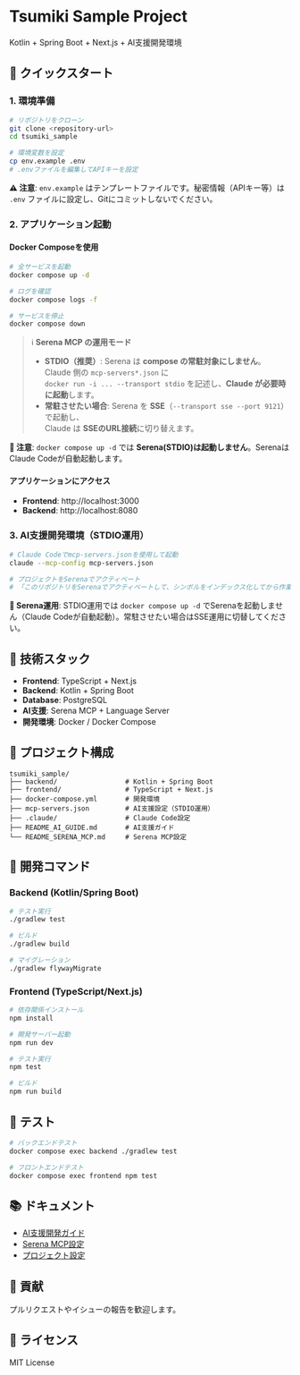 # Tsumiki Sample Project

Kotlin + Spring Boot + Next.js + AI支援開発環境

## 🚀 クイックスタート

### 1. 環境準備
```bash
# リポジトリをクローン
git clone <repository-url>
cd tsumiki_sample

# 環境変数を設定
cp env.example .env
# .envファイルを編集してAPIキーを設定
```

**⚠️ 注意**: `env.example` はテンプレートファイルです。秘密情報（APIキー等）は `.env` ファイルに設定し、Gitにコミットしないでください。

### 2. アプリケーション起動

#### Docker Composeを使用
```bash
# 全サービスを起動
docker compose up -d

# ログを確認
docker compose logs -f

# サービスを停止
docker compose down
```

> ℹ️ **Serena MCP の運用モード**
> - **STDIO（推奨）**: Serena は **compose の常駐対象にしません**。  
>   Claude 側の `mcp-servers*.json` に  
>   `docker run -i ... --transport stdio` を記述し、**Claude が必要時に起動**します。
> - **常駐させたい場合**: Serena を **SSE**（`--transport sse --port 9121`）で起動し、  
>   Claude は **SSEのURL接続**に切り替えます。

**📝 注意**: `docker compose up -d` では **Serena(STDIO)は起動しません**。SerenaはClaude Codeが自動起動します。

#### アプリケーションにアクセス
- **Frontend**: http://localhost:3000
- **Backend**: http://localhost:8080

### 3. AI支援開発環境（STDIO運用）
```bash
# Claude Codeでmcp-servers.jsonを使用して起動
claude --mcp-config mcp-servers.json

# プロジェクトをSerenaでアクティベート
# 「このリポジトリをSerenaでアクティベートして、シンボルをインデックス化してから作業して」
```

**🚀 Serena運用**: STDIO運用では `docker compose up -d` でSerenaを起動しません（Claude Codeが自動起動）。常駐させたい場合はSSE運用に切替してください。

## 🧩 技術スタック

- **Frontend**: TypeScript + Next.js
- **Backend**: Kotlin + Spring Boot
- **Database**: PostgreSQL
- **AI支援**: Serena MCP + Language Server
- **開発環境**: Docker / Docker Compose

## 📁 プロジェクト構成

```
tsumiki_sample/
├── backend/                 # Kotlin + Spring Boot
├── frontend/                # TypeScript + Next.js
├── docker-compose.yml       # 開発環境
├── mcp-servers.json         # AI支援設定（STDIO運用）
├── .claude/                 # Claude Code設定
├── README_AI_GUIDE.md       # AI支援ガイド
└── README_SERENA_MCP.md     # Serena MCP設定
```

## 🔧 開発コマンド

### Backend (Kotlin/Spring Boot)
```bash
# テスト実行
./gradlew test

# ビルド
./gradlew build

# マイグレーション
./gradlew flywayMigrate
```

### Frontend (TypeScript/Next.js)
```bash
# 依存関係インストール
npm install

# 開発サーバー起動
npm run dev

# テスト実行
npm test

# ビルド
npm run build
```

## 🧪 テスト

```bash
# バックエンドテスト
docker compose exec backend ./gradlew test

# フロントエンドテスト
docker compose exec frontend npm test
```

## 📚 ドキュメント

- [AI支援開発ガイド](README_AI_GUIDE.md)
- [Serena MCP設定](README_SERENA_MCP.md)
- [プロジェクト設定](PROJECT_CONFIG.md)

## 🤝 貢献

プルリクエストやイシューの報告を歓迎します。

## 📄 ライセンス

MIT License
